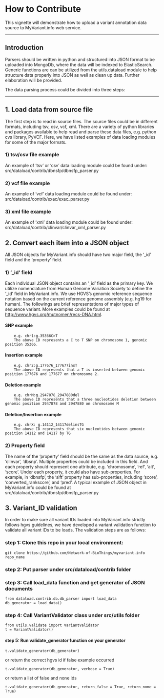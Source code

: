 # How to Contribute

This vignette will demonstrate how to upload a variant annotation data source to MyVariant.info web service. 

----
## Introduction
Parsers should be written in python and structured into JSON format to be uploaded into MongoDb, where the data will be indexed to ElasticSearch. Generic functions are can be utilized from the utils.dataload module to help structure data properly into JSON as well as clean up data. Further elaboration will be provided. 

The data parsing process could be divided into three steps:

----
## 1. Load data from source file
The first step is to read in source files. The source files could be in different formats, including tsv, csv, vcf, xml. There are a variety of python libraries and packages available to help read and parse these data files, e.g. python cvs library, PyVCF. Here, we have listed examples of data loading modules for some of the major formats.

### 1) tsv/csv file example
An example of ‘tsv’ or ‘csv’ data loading module could be found under: src/dataload/contrib/dbnsfp/dbnsfp_parser.py

### 2) vcf file example
An example of ‘vcf’ data loading module could be found under: src/dataload/contrib/exac/exac_parser.py

### 3) xml file example
An example of ‘xml’ data loading module could be found under: src/dataload/contrib/clinvar/clinvar_xml_parser.py

## 2. Convert each item into a JSON object
All JSON objects for MyVariant.info should have two major field, the ‘_id’ field and the ‘property’ field.

### 1) ’_id’ field
Each individual JSON object contains an ‘_id’ field as the primary key. We utilize nomenclature from Human Genome Variation Society to define the ‘_id’ field in MyVariant.info. We use HGVS’s genomic reference sequence notation based on the current reference genome assembly (e.g. hg19 for human). The followings are brief representations of major types of sequence variant. More examples could be found at http://www.hgvs.org/mutnomen/recs-DNA.html.

#### SNP example
	    e.g. chr1:g.35366C>T
   	    The above ID represents a C to T SNP on chromosome 1, genomic position 35366.

#### Insertion example
	    e.g. chr2:g.177676_177677insT 
	    The above ID represents that a T is inserted between genomic position 177676 and 177677 on chromosome 2.

#### Deletion example
  	    e.g. chrM:g.2947878_2947880del
	    The above ID represents that a three nucleotides deletion between genomic position 2947878 and 2947880 on chromosome M

#### Deletion/Insertion example
	    e.g. chrX: g.14112_14117delinsTG
	    The above ID represents that six nucleotides between genomic position 14112 and 14117 by TG

### 2) Property field
The name of the ‘property’ field should be the same as the data source, e.g. ‘clinvar’, ‘dbsnp’. Multiple properties could be included in this field. And each property should represent one attribute, e.g. ‘chromosome’, ‘ref’, ‘alt’, ‘score’. Under each property, it could also have sub-properties. For example, in ‘dbnsfp’, the ‘sift’ property has sub-properties, including ‘score’, ‘converted_rankscore’, and ‘pred’. 
A typical example of JSON object in MyVariant.info could be found at src/dataload/contrib/dbnsfp/dbnsfp_parser.py

## 3. Variant_ID validation
In order to make sure all variant IDs loaded into MyVariant.info strictly follows hgvs guidelines, we have developed a variant validation function to validate all variant IDs to be loads. The validation steps are as follows:

### step 1: Clone this repo in your local environment:


    git clone https://github.com/Network-of-BioThings/myvariant.info repo_name


### step 2: Put parser under src/dataload/contrib folder


### step 3: Call load_data function and get generator of JSON documents


    from dataload.contrib.db.db_parser import load_data
    db_generator = load_data()


### step 4: Call VariantValidator class under src/utils folder


    from utils.validate import VariantValidator
    t = VariantValidator()



#### step 5: Run validate_generator function on your generator


    t.validate_generator(db_generator)


or return the correct hgvs id if false example occurred

    t.validate_generator(db_generator, verbose = True)


or return a list of false and none ids

    t.validate_generator(db_generator, return_false = True, return_none = True)



